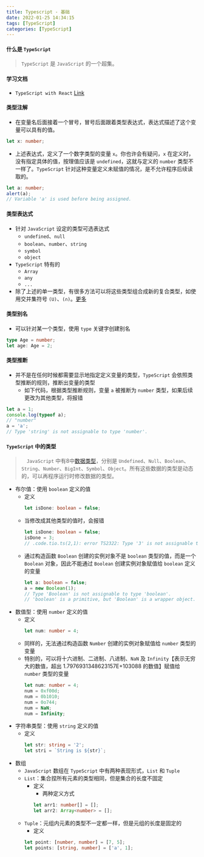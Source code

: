 ```yaml
---
title: Typescript - 基础
date: 2022-01-25 14:34:15
tags: [TypeScript]
categories: [TypeScript]
---
```

#### 什么是 `TypeScript`
> `TypeScript` 是 `JavaScript` 的一个超集。

#### 学习文档
- `TypeScript with React` [Link](https://react-typescript-cheatsheet.netlify.app/docs/basic/setup/)

#### 类型注解
- 在变量名后面接着一个冒号，冒号后面跟着类型表达式，表达式描述了这个变量可以具有的值。
 ```typescript
 let x: number;
 ```
- 上述表达式，定义了一个数字类型的变量 `x`。你也许会有疑问，`x` 在定义时，没有指定具体的值，按理值应该是 `undefined`，这就与定义的 `number` 类型不一样了。`TypeScript` 针对这种变量定义未赋值的情况，是不允许程序后续读取的。
```typescript
let a: number;
alert(a);
// Variable 'a' is used before being assigned.
```

#### 类型表达式
- 针对 `JavaScript` 设定的类型可选表达式
  - `undefined`、`null`
  - `boolean`、`number`、`string`
  - `symbol`
  - `object`
- `TypeScript` 特有的
  - `Array`
  - `any`
  - `...`
- 除了上述的单一类型，有很多方法可以将这些类型组合成新的复合类型，如使用交并集符号 `(U)`、`(∩)`。[更多](#)

#### 类型别名
- 可以针对某一个类型，使用 `type` 关键字创建别名
```typescript
type Age = number;
let age: Age = 2;
```

#### 类型推断
- 并不是在任何时候都需要显示地指定定义变量的类型，`TypeScript` 会依照类型推断的规则，推断出变量的类型
  - 如下代码，根据类型推断规则，变量 `a` 被推断为 `number` 类型，如果后续更改为其他类型，将报错
```typescript
let a = 1;
console.log(typeof a);
// "number"
a = 'a';
// Type 'string' is not assignable to type 'number'.
```

#### `TypeScript` 中的类型
> &ensp;&ensp;`JavaScript` 中有8中[数据类型](#)，分别是 `Undefined`、`Null`、`Boolean`、`String`、`Number`、`BigInt`、`Symbol`、`Object`。所有这些数据的类型是动态的，可以再程序运行时修改数据的类型。
- 布尔值：使用 `boolean` 定义的值
  - 定义
    ```typescript
    let isDone: boolean = false;
    ```
  - 当修改成其他类型的值时，会报错
    ```typescript
    let isDone: boolean = false;
    isDone = 3;
    // .code.tio.ts(2,1): error TS2322: Type '3' is not assignable to type 'boolean'.
    ```
  - 通过构造函数 `Boolean` 创建的实例对象不是 `boolean` 类型的值，而是一个 `Boolean` 对象，因此不能通过 `Boolean` 创建实例对象赋值给 `boolean` 定义的变量
    ```typescript
    let a: boolean = false;
    a = new Boolean(1);
    // Type 'Boolean' is not assignable to type 'boolean'.
    // 'boolean' is a primitive, but 'Boolean' is a wrapper object. Prefer using 'boolean' when possible.
    ```
- 数值型：使用 `number` 定义的值
  - 定义
    ```typescript
    let num: number = 4;
    ```
  - 同样的，无法通过构造函数 `Number` 创建的实例对象赋值给 `number` 类型的变量
  - 特别的，可以将十六进制、二进制、八进制、`NaN` 及 `Infinity`【表示无穷大的数值，超出 1.7976931348623157E+103088 的数值】赋值给 `number` 类型的变量
    ```typescript
    let num: number = 4;
    num = 0xf00d;
    num = 0b1010;
    num = 0o744;
    num = NaN;
    num = Infinity;
    ```
- 字符串类型：使用 `string` 定义的值
  - 定义
    ```typescript
    let str: string = '2';
    let stri = `String is ${str}`;
    ```
- 数组
  - `JavaScript` 数组在 `TypeScript` 中有两种表现形式，`List` 和 `Tuple`
  - `List`：集合捏所有元素的类型相同，但是集合的长度不固定
    - 定义
      - 两种定义方式
      ```typescript
      let arr1: number[] = [];
      let arr2: Array<number> = [];
      ```
  - `Tuple`：元组内元素的类型不一定都一样，但是元组的长度是固定的
    - 定义
    ```typescript
    let point: [number, number] = [7, 5];
    let points: [string, number] = ['a', 1];
    ```